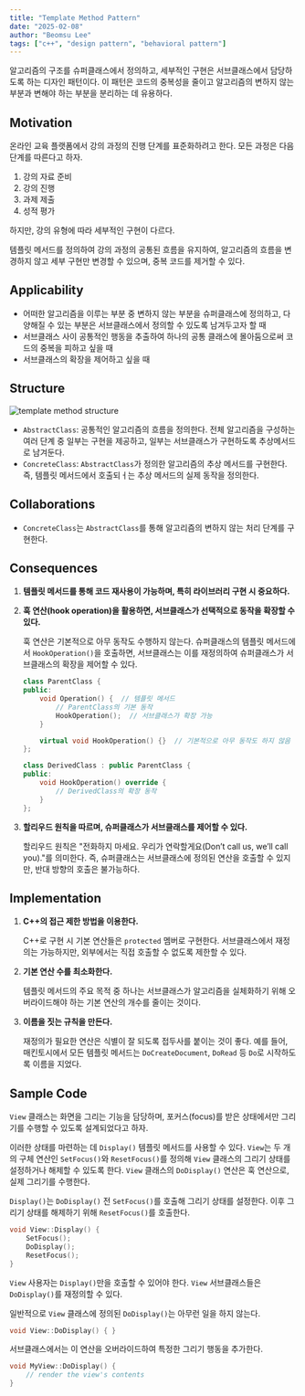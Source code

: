 ```yaml
---
title: "Template Method Pattern"
date: "2025-02-08"
author: "Beomsu Lee"
tags: ["c++", "design pattern", "behavioral pattern"]
---
```


알고리즘의 구조를 슈퍼클래스에서 정의하고, 세부적인 구현은 서브클래스에서 담당하도록 하는 디자인 패턴이다. 이 패턴은 코드의 중복성을 줄이고 알고리즘의 변하지 않는 부분과 변해야 하는 부분을 분리하는 데 유용하다.

## Motivation

온라인 교육 플랫폼에서 강의 과정의 진행 단계를 표준화하려고 한다. 모든 과정은 다음 단계를 따른다고 하자.

1. 강의 자료 준비
2. 강의 진행
3. 과제 제출
4. 성적 평가

하지만, 강의 유형에 따라 세부적인 구현이 다르다. 

템플릿 메서드를 정의하여 강의 과정의 공통된 흐름을 유지하여, 알고리즘의 흐름을 변경하지 않고 세부 구현만 변경할 수 있으며, 중복 코드를 제거할 수 있다. 

## Applicability

- 어떠한 알고리즘을 이루는 부분 중 변하지 않는 부분을 슈퍼클래스에 정의하고, 다양해질 수 있는 부분은 서브클래스에서 정의할 수 있도록 남겨두고자 할 때
- 서브클래스 사이 공통적인 행동을 추출하여 하나의 공통 클래스에 몰아둠으로써 코드의 중복을 피하고 싶을 때
- 서브클래스의 확장을 제어하고 싶을 때

## Structure

![template method structure](images/patterns/template_method_structure.png)

- `AbstractClass`: 공통적인 알고리즘의 흐름을 정의한다. 전체 알고리즘을 구성하는 여러 단계 중 일부는 구현을 제공하고, 일부는 서브클래스가 구현하도록 추상메서드로 남겨둔다.
- `ConcreteClass`: `AbstractClass`가 정의한 알고리즘의 추상 메서드를 구현한다. 즉, 템플릿 메서드에서 호출되ㅓ는 추상 메서드의 실제 동작을 정의한다. 

## Collaborations

- `ConcreteClass`는 `AbstractClass`를 통해 알고리즘의 변하지 않는 처리 단계를 구현한다.

## Consequences

1. **템플릿 메서드를 통해 코드 재사용이 가능하며, 특히 라이브러리 구현 시 중요하다.**
2. **훅 연산(hook operation)을 활용하면, 서브클래스가 선택적으로 동작을 확장할 수 있다.**

    훅 연산은 기본적으로 아무 동작도 수행하지 않는다. 슈퍼클래스의 템플릿 메서드에서 `HookOperation()`을 호출하면, 서브클래스는 이를 재정의하여 슈퍼클래스가 서브클래스의 확장을 제어할 수 있다.

    ```cpp
    class ParentClass {
    public:
        void Operation() {  // 템플릿 메서드
            // ParentClass의 기본 동작
            HookOperation();  // 서브클래스가 확장 가능
        }

        virtual void HookOperation() {}  // 기본적으로 아무 동작도 하지 않음
    };
    ```

    ```cpp
    class DerivedClass : public ParentClass {
    public:
        void HookOperation() override {
            // DerivedClass의 확장 동작
        }
    };
    ```
3. **할리우드 원칙을 따르며, 슈퍼클래스가 서브클래스를 제어할 수 있다.**

    할리우드 원칙은 "전화하지 마세요. 우리가 연락할게요(Don’t call us, we’ll call you)."를 의미한다. 즉, 슈퍼클래스는 서브클래스에 정의된 연산을 호출할 수 있지만, 반대 방향의 호출은 불가능하다.

## Implementation

1. **C++의 접근 제한 방법을 이용한다.**

    C++로 구현 시 기본 연산들은 `protected` 멤버로 구현한다. 서브클래스에서 재정의는 가능하지만, 외부에서는 직접 호출할 수 없도록 제한할 수 있다.
2. **기본 연산 수를 최소화한다.**

    템플릿 메서드의 주요 목적 중 하나는 서브클래스가 알고리즘을 실체화하기 위해 오버라이드해야 하는 기본 연산의 개수를 줄이는 것이다.
3. **이름을 짓는 규칙을 만든다.**

    재정의가 필요한 연산은 식별이 잘 되도록 접두사를 붙이는 것이 좋다. 예를 들어, 매킨토시에서 모든 템플릿 메서드는 `DoCreateDocument`, `DoRead` 등 `Do`로 시작하도록 이름을 지었다.

## Sample Code

`View` 클래스는 화면을 그리는 기능을 담당하며, 포커스(focus)를 받은 상태에서만 그리기를 수행할 수 있도록 설계되었다고 하자. 

이러한 상태를 마련하는 데 `Display()` 템플릿 메서드를 사용할 수 있다. `View`는 두 개의 구체 연산인 `SetFocus()`와 `ResetFocus()`를 정의해 `View` 클래스의 그리기 상태를 설정하거나 해제할 수 있도록 한다. `View` 클래스의 `DoDisplay()` 연산은 훅 연산으로, 실제 그리기를 수행한다.

`Display()`는 `DoDisplay()` 전 `SetFocus()`를 호출해 그리기 상태를 설정한다. 이후 그리기 상태를 해제하기 위해 `ResetFocus()`를 호출한다.

```cpp
void View::Display() {
    SetFocus();
    DoDisplay();
    ResetFocus();
}
```

`View` 사용자는 `Display()`만을 호출할 수 있어야 한다. `View` 서브클래스들은 `DoDisplay()`를 재정의할 수 있다.

일반적으로 `View` 클래스에 정의된 `DoDisplay()`는 아무런 일을 하지 않는다.

```cpp
void View::DoDisplay() { }
```

서브클래스에서는 이 연산을 오버라이드하여 특정한 그리기 행동을 추가한다.

```cpp
void MyView::DoDisplay() {
    // render the view's contents
}
```